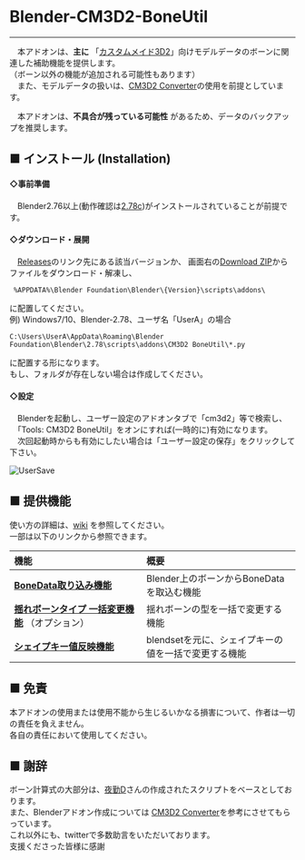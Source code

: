 # Blender-CM3D2-BoneUtil
---
　本アドオンは、**主に** 「[カスタムメイド3D2](http://kisskiss.tv/cm3d2/)」向けモデルデータのボーンに関連した補助機能を提供します。  
（ボーン以外の機能が追加される可能性もあります）  
　また、モデルデータの扱いは、[CM3D2 Converter][]の使用を前提としています。

　本アドオンは、**不具合が残っている可能性** があるため、データのバックアップを推奨します。

## ■ インストール (Installation)
#### ◇事前準備
　Blender2.76以上(動作確認は[2.78c][blender278])がインストールされていることが前提です。

#### ◇ダウンロード・展開
　[Releases][]のリンク先にある該当バージョンか、
画面右の[Download ZIP][master_zip]からファイルをダウンロード・解凍し、  

```
 %APPDATA%\Blender Foundation\Blender\{Version}\scripts\addons\  
 ```
に配置してください。  
例) Windows7/10、Blender-2.78、ユーザ名「UserA」の場合  
```
C:\Users\UserA\AppData\Roaming\Blender Foundation\Blender\2.78\scripts\addons\CM3D2 BoneUtil\*.py
```
   に配置する形になります。  
   もし、フォルダが存在しない場合は作成してください。

#### ◇設定
　Blenderを起動し、ユーザー設定のアドオンタブで「cm3d2」等で検索し、  
　「Tools: CM3D2 BoneUtil」をオンにすれば(一時的に)有効になります。  
　次回起動時からも有効にしたい場合は「ユーザー設定の保存」をクリックして下さい。  

![UserSave](http://i.imgur.com/2SMHgOQ.png)

## ■ 提供機能

使い方の詳細は、[wiki][] を参照してください。  
一部は以下のリンクから参照できます。  

|機能| 概要|
|:---|:----|
| **[BoneData取り込み機能][BoneImporter]** | Blender上のボーンからBoneDataを取込む機能|
| **[揺れボーンタイプ 一括変更機能][ChangeBoneType]** （オプション） | 揺れボーンの型を一括で変更する機能|
| **[シェイプキー値反映機能][BlendsetImporter]** | blendsetを元に、シェイプキーの値を一括で変更する機能|


## ■ 免責
  本アドオンの使用または使用不能から生じるいかなる損害について、作者は一切の責任を負えません。  
  各自の責任において使用してください。

## ■ 謝辞
  ボーン計算式の大部分は、[夜勤D][]さんの作成されたスクリプトをベースとしております。  
  また、Blenderアドオン作成については [CM3D2 Converter][]を参考にさせてもらっています。  
  これ以外にも、twitterで多数助言をいただいております。  
  支援くださった皆様に感謝  


[CM3D2 Converter]:https://github.com/CM3Duser/Blender-CM3D2-Converter
[blender278]:http://download.blender.org/release/Blender2.78/
[master_zip]:https://github.com/trzr/Blender-CM3D2-BoneUtil/archive/master.zip
[Releases]:https://github.com/trzr/Blender-CM3D2-BoneUtil/releases
[wiki]:https://github.com/trzr/Blender-CM3D2-BoneUtil/wiki
[BoneImporter]:https://github.com/trzr/Blender-CM3D2-BoneUtil/wiki/Import%20To%20BoneData
[ChangeBoneType]:https://github.com/trzr/Blender-CM3D2-BoneUtil/wiki/Change%20BoneType
[BlendsetImporter]:https://github.com/trzr/Blender-CM3D2-BoneUtil/wiki/BlendsetImporter
[夜勤D]:https://github.com/yknD-CM3D2
